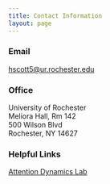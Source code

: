 ```yaml
---
title: Contact Information
layout: page
---
```


### Email
hscott5@ur.rochester.edu

### Office
University of Rochester <br>
Meliora Hall, Rm 142 <br>
500 Wilson Blvd <br>
Rochester, NY 14627 <br>


### Helpful Links
[Attention Dynamics Lab](https://adams-lab.weebly.com/)
